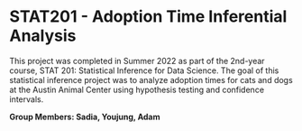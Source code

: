 # STAT201 - Adoption Time Inferential Analysis

This project was completed in Summer 2022 as part of the 2nd-year course, STAT 201: Statistical Inference for Data Science. The goal of this statistical inference project was to analyze adoption times for cats and dogs at the Austin Animal Center using hypothesis testing and confidence intervals.  

**Group Members: Sadia, Youjung, Adam**

<br>
